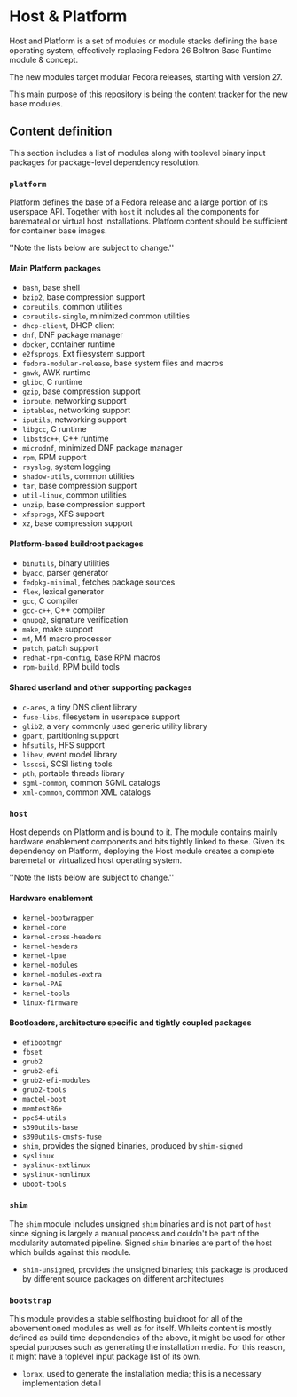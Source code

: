 # Host & Platform
Host and Platform is a set of modules or module stacks defining
the base operating system, effectively replacing Fedora 26
Boltron Base Runtime module & concept.

The new modules target modular Fedora releases, starting with
version 27.

This main purpose of this repository is being the content tracker
for the new base modules.

## Content definition

This section includes a list of modules along with toplevel
binary input packages for package-level dependency resolution.

### `platform`
Platform defines the base of a Fedora release and a large portion
of its userspace API.  Together with `host` it includes all
the components for baremateal or virtual host installations.
Platform content should be sufficient for container base images.

''Note the lists below are subject to change.''

#### Main Platform packages

* `bash`, base shell
* `bzip2`, base compression support
* `coreutils`, common utilities
* `coreutils-single`, minimized common utilities
* `dhcp-client`, DHCP client
* `dnf`, DNF package manager
* `docker`, container runtime
* `e2fsprogs`, Ext filesystem support
* `fedora-modular-release`, base system files and macros
* `gawk`, AWK runtime
* `glibc`, C runtime
* `gzip`, base compression support
* `iproute`, networking support
* `iptables`, networking support
* `iputils`, networking support
* `libgcc`, C runtime
* `libstdc++`, C++ runtime
* `microdnf`, minimized DNF package manager
* `rpm`, RPM support
* `rsyslog`, system logging
* `shadow-utils`, common utilities
* `tar`, base compression support
* `util-linux`, common utilities
* `unzip`, base compression support
* `xfsprogs`, XFS support
* `xz`, base compression support

#### Platform-based buildroot packages

* `binutils`, binary utilities
* `byacc`, parser generator
* `fedpkg-minimal`, fetches package sources
* `flex`, lexical generator
* `gcc`, C compiler
* `gcc-c++`, C++ compiler
* `gnupg2`, signature verification
* `make`, make support
* `m4`, M4 macro processor
* `patch`, patch support
* `redhat-rpm-config`, base RPM macros
* `rpm-build`, RPM build tools

#### Shared userland and other supporting packages

* `c-ares`, a tiny DNS client library
* `fuse-libs`, filesystem in userspace support
* `glib2`, a very commonly used generic utility library
* `gpart`, partitioning support
* `hfsutils`, HFS support
* `libev`, event model library
* `lsscsi`, SCSI listing tools
* `pth`, portable threads library
* `sgml-common`, common SGML catalogs
* `xml-common`, common XML catalogs

### `host`
Host depends on Platform and is bound to it.  The module contains
mainly hardware enablement components and bits tightly linked
to these.  Given its dependency on Platform, deploying the
Host module creates a complete baremetal or virtualized host
operating system.

''Note the lists below are subject to change.''

#### Hardware enablement

* `kernel-bootwrapper`
* `kernel-core`
* `kernel-cross-headers`
* `kernel-headers`
* `kernel-lpae`
* `kernel-modules`
* `kernel-modules-extra`
* `kernel-PAE`
* `kernel-tools`
* `linux-firmware`

#### Bootloaders, architecture specific and tightly coupled packages

* `efibootmgr`
* `fbset`
* `grub2`
* `grub2-efi`
* `grub2-efi-modules`
* `grub2-tools`
* `mactel-boot`
* `memtest86+`
* `ppc64-utils`
* `s390utils-base`
* `s390utils-cmsfs-fuse`
* `shim`, provides the signed binaries, produced by `shim-signed`
* `syslinux`
* `syslinux-extlinux`
* `syslinux-nonlinux`
* `uboot-tools`

### `shim`
The `shim` module includes unsigned `shim` binaries and is
not part of `host` since signing is largely a manual process
and couldn't be part of the modularity automated pipeline.
Signed `shim` binaries are part of the host which builds against
this module.

* `shim-unsigned`, provides the unsigned binaries; this
package is produced by different source packages on different
architectures

### `bootstrap`
This module provides a stable selfhosting buildroot for all of
the abovementioned modules as well as for itself.  Whileits
content is mostly defined as build time dependencies of the
above, it might be used for other special purposes such as
generating the installation media.  For this reason, it might
have a toplevel input package list of its own.

* `lorax`, used to generate the installation media; this is
  a necessary implementation detail
